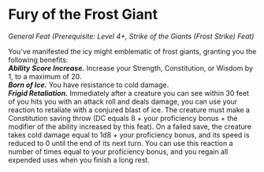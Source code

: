 # Fury of the Frost Giant
*General Feat (Prerequisite: Level 4+, Strike of the Giants (Frost Strike) Feat)*

You've manifested the icy might emblematic of frost giants, granting you the following benefits:  
***Ability Score Increase.*** Increase your Strength, Constitution, or Wisdom by 1, to a maximum of 20.  
***Born of Ice.*** You have resistance to cold damage.  
***Frigid Retaliation.*** Immediately after a creature you can see within 30 feet of you hits you with an attack roll and deals damage, you can use your reaction to retaliate with a conjured blast of ice. The creature must make a Constitution saving throw (DC equals 8 + your proficiency bonus + the modifier of the ability increased by this feat). On a failed save, the creature takes cold damage equal to 1d8 + your proficiency bonus, and its speed is reduced to 0 until the end of its next turn. You can use this reaction a number of times equal to your proficiency bonus, and you regain all expended uses when you finish a long rest.